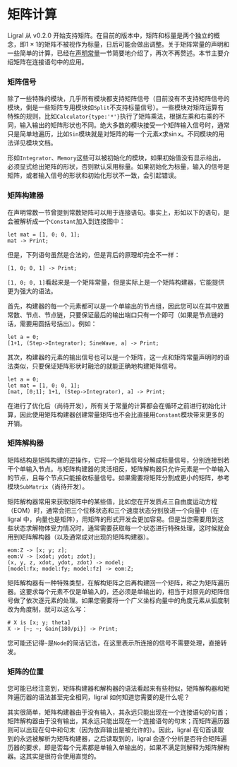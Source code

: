 <!-- Copyright 2019-2020 Junruoyu Zheng. All rights reserved.

     Distributed under MIT license.
     See file LICENSE for detail or copy at https://opensource.org/licenses/MIT
-->

# 矩阵计算

Ligral 从 v0.2.0 开始支持矩阵。在目前的版本中，矩阵和标量是两个独立的概念，即$1\times 1$的矩阵不被视作为标量，日后可能会做出调整。关于矩阵常量的声明和一些简单的计算，已经在[声明常量](const)一节简要地介绍了，再次不再赘述。本节主要介绍矩阵在连接语句中的应用。

### 矩阵信号

除了一些特殊的模块，几乎所有模块都支持矩阵信号（目前没有不支持矩阵信号的模块，倒是一些矩阵专用模块如`Split`不支持标量信号）。一些模块对矩阵运算有特殊的规则，比如`Calculator{type:'*'}`执行了矩阵乘法，根据左乘和右乘的不同，输入输出的矩阵形状也不同。绝大多数的模块接受一个矩阵输入信号时，通常只是简单地遍历，比如`Sin`模块就是对矩阵的每一个元素$x$求$\sin{x}$。不同模块的用法详见模块文档。

形如`Integrator`、`Memory`这些可以被初始化的模块，如果初始值没有显示给出，必须显式给出矩阵的形状，否则默认采用标量。如果初始化为标量，输入的信号是矩阵，或者输入信号的形状和初始化形状不一致，会引起错误。

### 矩阵构建器

在声明常数一节曾提到常数矩阵可以用于连接语句。事实上，形如以下的语句，是会被解析成一个`Constant`加入到连接图中：

    let mat = [1, 0; 0, 1];
    mat -> Print;

但是，下列语句虽然是合法的，但是背后的原理却完全不一样：

    [1, 0; 0, 1] -> Print;

`[1, 0; 0, 1]`看起来是一个矩阵常量，但是实际上是一个矩阵构建器，它能提供更为强大的语法。

首先，构建器的每一个元素都可以是一个单输出的节点组，因此您可以在其中放置常数、节点、节点链，只要保证最后的输出端口只有一个即可（如果是节点链的话，需要用圆括号括出）。例如：

    let a = 0;
    [1+1, (Step->Integrator); SineWave, a] -> Print;

其次，构建器的元素的输出信号也可以是一个矩阵，这一点和矩阵常量声明时的语法类似，只要保证矩阵形状时融洽的就能正确地构建矩阵信号。

    let a = 0;
    let mat = [1, 0; 0, 1];
    [mat, [0;1]; 1+1, (Step->Integrator), a] -> Print;

在进行了优化后（尚待开发），所有关于常量的计算都会在循环之前进行初始化计算，因此使用矩阵构建器创建常量矩阵也不会比直接用`Constant`模块带来更多的开销。

### 矩阵解构器

矩阵结构是矩阵构建的逆操作，它将一个矩阵信号分解成标量信号，分别连接到若干个单输入节点。与矩阵构建器的灵活相反，矩阵解构器只允许元素是一个单输入的节点，且每个节点只能接收标量信号。如果需要将矩阵分割成更小的矩阵，参考模块`SubMatrix`（尚待开发）。

矩阵解构器常用来获取矩阵中的某些值，比如您在开发质点三自由度运动方程（EOM）时，通常会把三个位移状态和三个速度状态分别放进一个向量中（在 ligral 中，向量也是矩阵），用矩阵的形式开发会更加容易。但是当您需要用到这些状态求解物体受力情况时，通常需要获取每一个状态进行特殊处理，这时候就会用到矩阵解构器（以及通常成对出现的矩阵构建器）。

    eom:Z -> [x; y; z];
    eom:V -> [xdot; ydot; zdot];
    (x, y, z, xdot, ydot, zdot) -> model;
    [model:fx; model:fy; model:fz] -> eom:Z;

矩阵解构器有一种特殊类型，在解构矩阵之后再构建回一个矩阵，称之为矩阵遍历器。这要求每个元素不仅是单输入的，还必须是单输出的，相当于对原先的矩阵信号做了依次逐元素的处理。如果您需要将一个广义坐标向量中的角度元素从弧度制改为角度制，就可以这么写：

    # X is [x; y; theta]
    X -> [~; ~; Gain{180/pi}] -> Print;

您可能还记得`~`是`Node`的简洁记法，在这里表示所连接的信号不需要处理，直接转发。

### 矩阵的位置

您可能已经注意到，矩阵构建器和解构器的语法看起来有些相似，矩阵解构器和矩阵遍历器的语法甚至完全相同，ligral 如何知道您需要的是什么呢？

其实很简单，矩阵构建器由于没有输入，其永远只能出现在一个连接语句的句首；矩阵解构器由于没有输出，其永远只能出现在一个连接语句的句末；而矩阵遍历器则可以出现在句中和句末（因为放弃输出是被允许的）。因此，ligral 在句首读取到的永远被解析为矩阵构建器，之后读取到的，ligral 会逐个分析是否符合矩阵遍历器的要求，即是否每个元素都是单输入单输出的，如果不满足则解释为矩阵解构器。这其实是很符合使用直觉的。